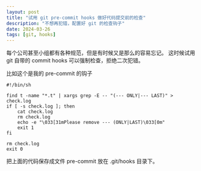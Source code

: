 ```yaml
---
layout: post
title: "试用 git pre-commit hooks 做好代码提交前的检查"
description: "不想再犯错，配置好 git 的检查钩子"
date: 2024-03-26
tags: [git, hooks]
---
```


每个公司甚至小组都有各种规范，但是有时候又是那么的容易忘记。
这时候试用 git 自带的 commit hooks 可以强制检查，拒绝二次犯错。

比如这个是我的 pre-commit 的钩子

```shell
#!/bin/sh

find t -name "*.t" | xargs grep -E -- "(--- ONLY|--- LAST)" > check.log
if [ -s check.log ]; then
    cat check.log
    rm check.log
    echo -e "\033[31mPlease remove --- (ONLY|LAST)\033[0m"
    exit 1
fi

rm check.log
exit 0
```

把上面的代码保存成文件 pre-commit 放在 .git/hooks 目录下。
